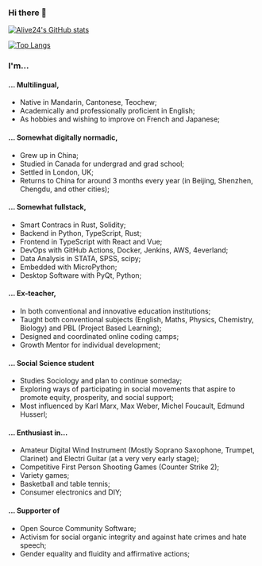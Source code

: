 ### Hi there 👋
[![Alive24's GitHub stats](https://github-readme-stats.vercel.app/api?username=Alive24&rank_icon=github&theme=transparent)](https://github.com/anuraghazra/github-readme-stats)


[![Top Langs](https://github-readme-stats.vercel.app/api/top-langs/?username=Alive24)](https://github.com/anuraghazra/github-readme-stats)
### I'm... 

#### ... Multilingual,
- Native in Mandarin, Cantonese, Teochew;
- Academically and professionally proficient in English;
- As hobbies and wishing to improve on French and Japanese;

#### ... Somewhat digitally normadic,
- Grew up in China;
- Studied in Canada for undergrad and grad school;
- Settled in London, UK;
- Returns to China for around 3 months every year (in Beijing, Shenzhen, Chengdu, and other cities);

#### ... Somewhat fullstack,
- Smart Contracs in Rust, Solidity;
- Backend in Python, TypeScript, Rust;
- Frontend in TypeScript with React and Vue;
- DevOps with GitHub Actions, Docker, Jenkins, AWS, 4everland;
- Data Analysis in STATA, SPSS, scipy;
- Embedded with MicroPython;
- Desktop Software with PyQt, Python;

#### ... Ex-teacher,
- In both conventional and innovative education institutions;
- Taught both conventional subjects (English, Maths, Physics, Chemistry, Biology) and PBL (Project Based Learning);
- Designed and coordinated online coding camps;
- Growth Mentor for individual development;

#### ... Social Science student
- Studies Sociology and plan to continue someday;
- Exploring ways of participating in social movements that aspire to promote equity, prosperity, and social support;
- Most influenced by Karl Marx, Max Weber, Michel Foucault, Edmund Husserl;

#### ... Enthusiast in...
- Amateur Digital Wind Instrument (Mostly Soprano Saxophone, Trumpet, Clarinet) and Electri Guitar (at a very very early stage);
- Competitive First Person Shooting Games (Counter Strike 2);
- Variety games;
- Basketball and table tennis;
- Consumer electronics and DIY;

#### ... Supporter of
- Open Source Community Software;
- Activism for social organic integrity and against hate crimes and hate speech;
- Gender equality and fluidity and affirmative actions;
